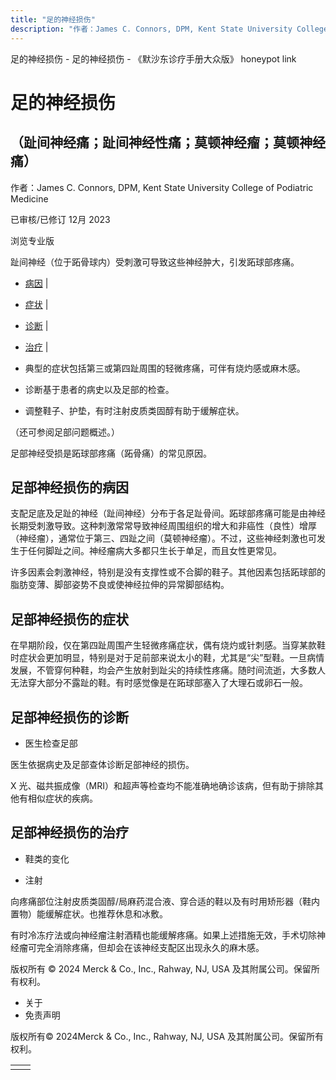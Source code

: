 ```yaml
---
title: "足的神经损伤"
description: "作者：James C. Connors, DPM, Kent State University College of Podiatric Medicine"
---
```


﻿足的神经损伤 \- 足的神经损伤 \- 《默沙东诊疗手册大众版》 honeypot link

# 足的神经损伤

## （趾间神经痛；趾间神经性痛；莫顿神经瘤；莫顿神经痛）

作者：James C. Connors, DPM, Kent State University College of Podiatric Medicine

已审核/已修订 12月 2023

浏览专业版

趾间神经（位于跖骨球内）受刺激可导致这些神经肿大，引发跖球部疼痛。

- [病因](#病因_v26371065_zh) \|
- [症状](#症状_v26371069_zh) \|
- [诊断](#诊断_v26371072_zh) \|
- [治疗](#治疗_v26371082_zh) \|

- 典型的症状包括第三或第四趾周围的轻微疼痛，可伴有烧灼感或麻木感。

- 诊断基于患者的病史以及足部的检查。

- 调整鞋子、护垫，有时注射皮质类固醇有助于缓解症状。


（还可参阅足部问题概述。）

足部神经受损是跖球部疼痛（跖骨痛）的常见原因。

## 足部神经损伤的病因

支配足底及足趾的神经（趾间神经）分布于各足趾骨间。跖球部疼痛可能是由神经长期受刺激导致。这种刺激常常导致神经周围组织的增大和非癌性（良性）增厚（神经瘤），通常位于第三、四趾之间（莫顿神经瘤）。不过，这些神经刺激也可发生于任何脚趾之间。神经瘤病大多都只生长于单足，而且女性更常见。

许多因素会刺激神经，特别是没有支撑性或不合脚的鞋子。其他因素包括跖球部的脂肪变薄、脚部姿势不良或使神经拉伸的异常脚部结构。

## 足部神经损伤的症状

在早期阶段，仅在第四趾周围产生轻微疼痛症状，偶有烧灼或针刺感。当穿某款鞋时症状会更加明显，特别是对于足前部来说太小的鞋，尤其是“尖”型鞋。一旦病情发展，不管穿何种鞋，均会产生放射到趾尖的持续性疼痛。随时间流逝，大多数人无法穿大部分不露趾的鞋。有时感觉像是在跖球部塞入了大理石或卵石一般。

## 足部神经损伤的诊断

- 医生检查足部


医生依据病史及足部查体诊断足部神经的损伤。

X 光、磁共振成像（MRI）和超声等检查均不能准确地确诊该病，但有助于排除其他有相似症状的疾病。

## 足部神经损伤的治疗

- 鞋类的变化

- 注射


向疼痛部位注射皮质类固醇/局麻药混合液、穿合适的鞋以及有时用矫形器（鞋内置物）能缓解症状。也推荐休息和冰敷。

有时冷冻疗法或向神经瘤注射酒精也能缓解疼痛。如果上述措施无效，手术切除神经瘤可完全消除疼痛，但却会在该神经支配区出现永久的麻木感。



版权所有 © 2024
Merck & Co., Inc., Rahway, NJ, USA 及其附属公司。保留所有权利。

- 关于
- 免责声明

版权所有© 2024Merck & Co., Inc., Rahway, NJ, USA 及其附属公司。保留所有权利。

|     |     |
| --- | --- |
|  |  |